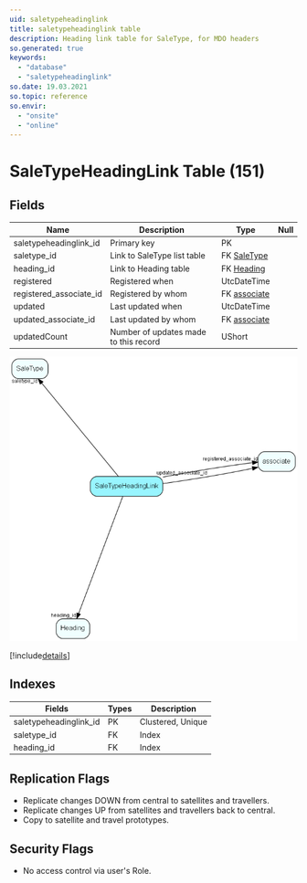 ```yaml
---
uid: saletypeheadinglink
title: saletypeheadinglink table
description: Heading link table for SaleType, for MDO headers
so.generated: true
keywords:
  - "database"
  - "saletypeheadinglink"
so.date: 19.03.2021
so.topic: reference
so.envir:
  - "onsite"
  - "online"
---
```


# SaleTypeHeadingLink Table (151)

## Fields

| Name | Description | Type | Null |
|------|-------------|------|:----:|
|saletypeheadinglink\_id|Primary key|PK| |
|saletype\_id|Link to SaleType list table|FK [SaleType](SaleType.md)| |
|heading\_id|Link to Heading table|FK [Heading](Heading.md)| |
|registered|Registered when|UtcDateTime| |
|registered\_associate\_id|Registered by whom|FK [associate](associate.md)| |
|updated|Last updated when|UtcDateTime| |
|updated\_associate\_id|Last updated by whom|FK [associate](associate.md)| |
|updatedCount|Number of updates made to this record|UShort| |


![SaleTypeHeadingLink table relationship diagram](media\SaleTypeHeadingLink.png)

[!include[details](./includes/SaleTypeHeadingLink.md)]

## Indexes

| Fields | Types | Description |
|--------|-------|-------------|
|saletypeheadinglink\_id |PK |Clustered, Unique |
|saletype\_id |FK |Index |
|heading\_id |FK |Index |

## Replication Flags

* Replicate changes DOWN from central to satellites and travellers.
* Replicate changes UP from satellites and travellers back to central.
* Copy to satellite and travel prototypes.

## Security Flags

* No access control via user's Role.

